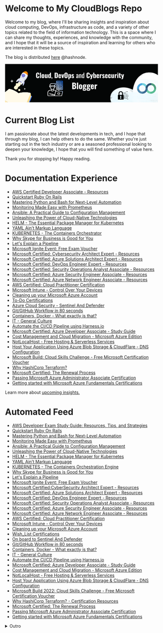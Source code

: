 
# Welcome to My CloudBlogs Repo


Welcome to my blog, where I'll be sharing insights and inspiration about cloud computing, DevOps, infrastructure as code, and a variety of other topics related to the field of information technology. This is a space where I can share my thoughts, experiences, and knowledge with the community, and I hope that it will be a source of inspiration and learning for others who are interested in these topics.
 
The blog is distributed [here](https://blog.yahya-abulhaj.dev/) @hashnode.

<img class="img" src="Banner.png" alt="Hey">
 

# Current Blog List

I am passionate about the latest developments in tech, and I hope that through my blog, I can help others to do the same. Whether you're just starting out in the tech industry or are a seasoned professional looking to deepen your knowledge, I hope that you will find something of value here. 

Thank you for stopping by! Happy reading.

# Documentation Experience

- [AWS Certified Developer Associate - Resources](../clcphls2u000308l7b4ijcfik.md)
- [Quickstart Ruby On Rails](../clcknrfws000508iga8bqbjpr.md)
- [Mastering Python and Bash for Next-Level Automation](../clc0i6hnw000h08l1auogdwm3.md)
- [Monitoring Made Easy with Prometheus](../clbyvixfr000208mkepithjx9.md)
- [Ansible: A Practical Guide to Configuration Management](../clbxjpzfp001808l5e2cw7e7t.md)
- [Unleashing the Power of Cloud-Native Technologies](../clbw0kgpt000b08ml22bre2ce.md )
- [HELM - The Essential Package Manager for Kubernetes](../clburohgg000008l450s2bdkm.md)  
- [YAML Ain’t Markup Language](../clbt8kr19000408l5d0738len.md)
- [KUBERNETES - The Containers Orchestrator](../clbs1e9dm000208l8cxnf6khm.md)
- [ Why Skype for Business is Good for You](../clbpl1cvf000308mfdt2h3df6.md)
- [Let's Explain a Pipeline](../clbj7tjms000a08kvdp46et6c.md)
- [Microsoft Ignite Event: Free Exam Voucher](../cl7w1bl6q0855w8nv1chlawa6.md)
- [Microsoft Certified: Cybersecurity Architect Expert - Resources](../cl7ade2ca01kb9ynvfc4n9me9.md)
- [Microsoft Certified: Azure Solutions Architect Expert - Resources](../cl7adbd5q01kmaznv9zzt7u1v.md)
- [Microsoft Certified: DevOps Engineer Expert - Resources](../cl7adaddp01jo9ynv4dhebuhy.md)
- [Microsoft Certified: Security Operations Analyst Associate - Resources](../cl77oke4h00un0jnv0oix9g19.md)
- [Microsoft Certified: Azure Security Engineer Associate - Resources](../cl76khwu800lfbmnvh3edho0z.md)
- [Microsoft Certified: Azure Network Engineer Associate - Resources](../cl76acexn02mo32nvfwix8fuh.md)
- [AWS Certified: Cloud Practitioner Certification](../cl711zrns03u1d3nv4ped5tt3.md)
- [Microsoft Intune - Control Over Your Devices](../cl6z1spwg006ebinvalgaf0n8.md)
- [Cleaning up your Microsoft Azure Account](../cl6qlb6t005xmgenv7say1gvg.md)
- [To-Do Certifications](../cl6hrtp700640wtnv79x09z8r.md)
- [Azure Cloud Security - Sentinel And Defender](../cl6capiny00cmfvnv9wwv9q1y.md)
- [Git/GitHub Workflow in 80 seconds](../cl66cnu2l003izqnv9rkl2y0w.md)
- [Containers, Docker - What exactly is that?](../cl4on89ke02mzhbnvgei02p10.md)
- [IT - General Culture](../cl4jtecwk009feznv65aofji7.md)
- [Automate the CI/CD Pipeline using Harness.io](../cl4ep2z6802gozunvdd0ugc5s.md)
- [Microsoft Certified: Azure Developer Associate - Study Guide](../cl4c2j31m03r1jpnv9ulhf87o.md)
- [Cost Management and Cloud Migration - Microsoft Azure Edition](../cl44pf7x601gmjenv6ilp5xqc.md) 
- [NotLocalHost - Free Hosting & Serverless Services](../cl408jvzm00gjl6nvdn6bekyl.md) 
- [Host Your Application Using Azure Blob Storage & CloudFlare - DNS Configuration](../cl3t6dogo0046fcnvhnvo4iwd.md)
- [Microsoft Build: Cloud Skills Challenge - Free Microsoft Certification Voucher](../cl3lnuupa01583znvcyol8uwg.md)
- [Why HashiCorp Terraform?](../cl3fyhu4f00nntknvduni2ad8.md)
- [Microsoft Certified: The Renewal Process](../cl2177dai06yby6nv4tqidba2.md)
- [Passing Microsoft Azure Administrator Associate Certification](../cl0pg4r2200c1yunv054wgaec.md)
- [Getting started with Microsoft Azure Fundamentals Certifications](ckzspxdnq03e32ps1fsf087ls.md)
  
Learn more about [upcoming insights.](details.md)

# Automated Feed
<!-- HASHNODE_BLOG:START -->

- [AWS Developer Exam Study Guide: Resources, Tips, and Strategies](https://blog.yahya-abulhaj.dev//aws-developer-exam-study-guide-resources-tips-and-strategies)
- [Quickstart Ruby On Rails](https://blog.yahya-abulhaj.dev//quickstart-ruby-on-rails)
- [Mastering Python and Bash for Next-Level Automation](https://blog.yahya-abulhaj.dev//mastering-python-and-bash-for-next-level-automation)
- [Monitoring Made Easy with Prometheus](https://blog.yahya-abulhaj.dev//monitoring-made-easy-with-prometheus)
- [Ansible: A Practical Guide to Configuration Management](https://blog.yahya-abulhaj.dev//ansible-a-practical-guide-to-configuration-management)
- [Unleashing the Power of Cloud-Native Technologies](https://blog.yahya-abulhaj.dev//unleashing-the-power-of-cloud-native-technologies)
- [HELM -  The Essential Package Manager for Kubernetes](https://blog.yahya-abulhaj.dev//helm-the-essential-package-manager-for-kubernetes)
- [YAML Ain’t Markup Language](https://blog.yahya-abulhaj.dev//yaml-aint-markup-language)
- [KUBERNETES - The Containers Orchestration Engine](https://blog.yahya-abulhaj.dev//kubernetes-the-containers-orchestration-engine)
- [Why Skype for Business is Good for You](https://blog.yahya-abulhaj.dev//why-skype-for-business-is-good-for-you)
- [Let's Explain a Pipeline](https://blog.yahya-abulhaj.dev//lets-explain-a-pipeline)
- [Microsoft Ignite Event: Free Exam Voucher](https://blog.yahya-abulhaj.dev//microsoft-ignite-event-free-exam-voucher)
- [Microsoft Certified:CyberSecurity Architect Expert - Resources](https://blog.yahya-abulhaj.dev//microsoft-certifiedcybersecurity-architect-expert-resources)
- [Microsoft Certified: Azure Solutions Architect Expert - Resources](https://blog.yahya-abulhaj.dev//microsoft-certified-azure-solutions-architect-expert-resources)
- [Microsoft Certified: DevOps Engineer Expert - Resources](https://blog.yahya-abulhaj.dev//microsoft-certified-devops-engineer-expert-resources)
- [Microsoft Certified: Security Operations Analyst Associate - Resources](https://blog.yahya-abulhaj.dev//microsoft-certified-security-operations-analyst-associate-resources)
- [Microsoft Certified: Azure Security Engineer Associate - Resources](https://blog.yahya-abulhaj.dev//microsoft-certified-azure-security-engineer-associate-resources)
- [Microsoft Certified: Azure Network Engineer Associate - Resources](https://blog.yahya-abulhaj.dev//microsoft-certified-azure-network-engineer-associate-resources)
- [AWS Certified: Cloud Practitioner Certification](https://blog.yahya-abulhaj.dev//aws-certified-cloud-practitioner-certification)
- [Microsoft Intune - Control Over Your Devices](https://blog.yahya-abulhaj.dev//microsoft-intune-control-over-your-devices)
- [Cleaning up your Microsoft Azure Account](https://blog.yahya-abulhaj.dev//cleaning-up-your-microsoft-azure-account)
- [Wish_List Certifications](https://blog.yahya-abulhaj.dev//wishlist-certifications)
- [On board to Sentinel And Defender](https://blog.yahya-abulhaj.dev//on-board-to-sentinel-and-defender)
- [Git/GitHub Workflow in 80 seconds](https://blog.yahya-abulhaj.dev//gitgithub-workflow-in-80-seconds)
- [Containers, Docker - What exactly is that?](https://blog.yahya-abulhaj.dev//containers-docker-or-what-exactly-is-that)
- [IT - General Culture](https://blog.yahya-abulhaj.dev//it-general-culture)
- [Automate the CI/CD Pipeline using Harness.io](https://blog.yahya-abulhaj.dev//automate-the-cicd-pipeline-using-harnessio)
- [Microsoft Certified: Azure Developer Associate - Study Guide](https://blog.yahya-abulhaj.dev//microsoft-certified-azure-developer-associate-or-study-guide)
- [Cost Management and Cloud Migration - Microsoft Azure Edition](https://blog.yahya-abulhaj.dev//cost-management-and-cloud-migration-or-microsoft-azure-edition)
- [NotLocalHost  - Free Hosting & Serverless  Services](https://blog.yahya-abulhaj.dev//notlocalhost-or-free-hosting-and-serverless-services)
- [Host Your Application Using Azure Blob Storage & CloudFlare - DNS Configuration](https://blog.yahya-abulhaj.dev//host-your-application-using-azure-blob-storage-and-cloudflare-or-dns-configuration)
- [Microsoft Build 2022: Cloud Skills Challenge  - Free Microsoft Certification Voucher](https://blog.yahya-abulhaj.dev//microsoft-build-2022-cloud-skills-challenge-free-microsoft-certification-voucher)
- [Why HashiCorp Terraform? - Certification Resources](https://blog.yahya-abulhaj.dev//why-hashicorp-terraform-certification-resources)
- [Microsoft Certified: The Renewal Process](https://blog.yahya-abulhaj.dev//microsoft-certified-the-renewal-process)
- [Passing Microsoft Azure Administrator Associate Certification](https://blog.yahya-abulhaj.dev//passing-microsoft-azure-administrator-associate-certification)
- [Getting started with Microsoft Azure Fundamentals Certifications](https://blog.yahya-abulhaj.dev//getting-started-with-microsoft-azure-fundamentals-certifications)


<!-- HASHNODE_BLOG:END -->


<details> 
<summary>Outro</summary>

The cloud has been a pivotal part of my journey as a technologist. As someone who works in the field of DevOps, I have seen firsthand how the cloud can transform the way organizations operate and deliver value to their customers. 
<br> <br>



In my current role, I am focused on improving my skills in multi-cloud environments, including Azure, Google Cloud Platform, and Amazon Web Services. I believe that having a strong foundation in multiple cloud platforms allows me to better serve the needs of my clients and add value to the world.

<br>

Adding on that, working with the cloud has opened up many opportunities for me and has helped me to grow as a professional. 

<br>
I am excited to continue learning and exploring all that the cloud has to offer and more importantly, giving back to the community.


</details> 



